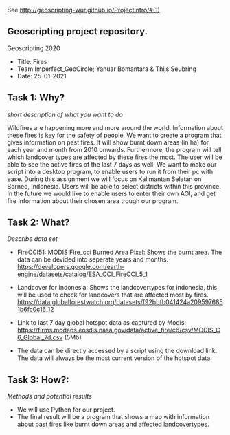 See http://geoscripting-wur.github.io/ProjectIntro/#(1)

## Geoscripting project repository.
Geoscripting 2020 
- Title: Fires
- Team:Imperfect_GeoCircle; Yanuar Bomantara & Thijs Seubring
- Date: 25-01-2021

    
## Task 1: Why? 
*short description of what you want to do*

Wildfires are happening more and more around the world. Information about these fires is key for the safety of people. We want to create a program that gives information on past fires. It will show burnt down areas (in ha) for each year and month from 2010 onwards. Furthermore, the program will tell which landcover types are affected by these fires the most. The user will be able to see the active fires of the last 7 days as well. We want to make our script into a desktop program, to enable users to run it from their pc with ease. During this assignment we will focus on Kalimantan Selatan on Borneo, Indonesia. Users will be able to select districts within this province. In the future we would like to enable users to enter their own AOI, and get fire information about their chosen area trough our program. 


## Task 2: What? 
*Describe data set*

+ FireCCI51: MODIS Fire_cci Burned Area Pixel: Shows the burnt area. The data can be devided into seperate years and months. <https://developers.google.com/earth-engine/datasets/catalog/ESA_CCI_FireCCI_5_1>
+ Landcover for Indonesia: Shows the landcovertypes for indonesia, this will be used to check for landcovers that are affected most by fires. <https://data.globalforestwatch.org/datasets/f92bbfb041424a2095976851b6fc0c16_12>
+ Link to last 7 day global hotspot data as captured by Modis: https://firms.modaps.eosdis.nasa.gov/data/active_fire/c6/csv/MODIS_C6_Global_7d.csv (5Mb)


+ The data can be directly accessed by a script using the download link. The data will always be the most current version of the hotspot data. 

## Task 3: How?: 
*Methods and potential results*

+ We will use Python for our project. 
+ The final result will be a program that shows a map with information about past fires like burnt down areas and affected landcovertypes. 



